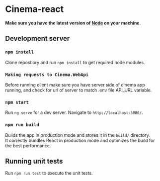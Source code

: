 # Cinema-react

**Make sure you have the latest version of [Node](https://nodejs.org/en/) on your machine**.

## Development server

### `npm install`

Clone repostiory and run `npm install` to get required node modules.

### `Making requests to Cinema.WebApi`

Before running client make sure you have server side of cinema app running, and check for url of server 
to match .env file API_URL variable.

### `npm start`

Run `ng serve` for a dev server. Navigate to `http://localhost:3000/`.

### `npm run build`

Builds the app in production mode and stores it in the `build/` directory. <br />
It correctly bundles React in production mode and optimizes the build for the best performance.  <br />

## Running unit tests

Run `npm run test` to execute the unit tests.

